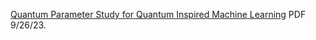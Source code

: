 [Quantum Parameter Study for Quantum Inspired Machine Learning](https://www.chemicalqdevice.com/quantum-parameter-study-for-quantum-inspired-machine-learning) PDF 9/26/23.
